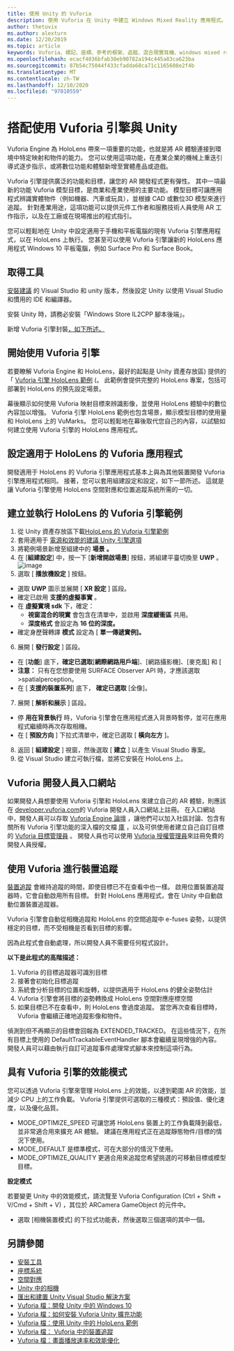 ```yaml
---
title: 使用 Unity 的 Vuforia
description: 使用 Vuforia 在 Unity 中建立 Windows Mixed Reality 應用程式。
author: thetuvix
ms.author: alexturn
ms.date: 12/20/2019
ms.topic: article
keywords: Vuforia、標記、座標、參考的框架、追蹤、混合現實耳機、windows mixed reality 耳機、虛擬實境耳機、unity、HoloLens、裝置追蹤、效能模式、Vuforia 開發人員入口網站
ms.openlocfilehash: ecacf4036bfab38eb90782a194c445a83ca623ba
ms.sourcegitcommit: 87b54c75044f433cfadda68ca71c1165608e2f4b
ms.translationtype: MT
ms.contentlocale: zh-TW
ms.lasthandoff: 12/10/2020
ms.locfileid: "97010559"
---
```

# <a name="using-vuforia-engine-with-unity"></a>搭配使用 Vuforia 引擎與 Unity

Vuforia Engine 為 HoloLens 帶來一項重要的功能，也就是將 AR 體驗連接到環境中特定映射和物件的能力。 您可以使用這項功能，在產業企業的機械上重迭引導式逐步指示，或將數位功能和體驗新增至實體產品或遊戲。

Vuforia 引擎提供廣泛的功能和目標，讓您的 AR 開發程式更有彈性。 其中一項最新的功能 Vuforia 模型目標，是商業和產業使用的主要功能。 模型目標可讓應用程式辨識實體物件（例如機器、汽車或玩具），並根據 CAD 或數位3D 模型來進行追蹤。 針對產業用途，這項功能可以提供元件工作者和服務技術人員使用 AR 工作指示，以及在工廠或在現場推出的程式指引。

您可以輕鬆地在 Unity 中設定適用于手機和平板電腦的現有 Vuforia 引擎應用程式，以在 HoloLens 上執行。 您甚至可以使用 Vuforia 引擎讓新的 HoloLens 應用程式 Windows 10 平板電腦，例如 Surface Pro 和 Surface Book。


## <a name="get-the-tools"></a>取得工具

[安裝建議](../install-the-tools.md) 的 Visual Studio 和 unity 版本，然後設定 Unity 以使用 Visual Studio 和慣用的 IDE 和編譯器。 

安裝 Unity 時，請務必安裝「Windows Store IL2CPP 腳本後端」。

新增 Vuforia 引擎封裝[，如下所述。](https://library.vuforia.com/content/vuforia-library/en/articles/Solution/vuforia-engine-package-hosting-for-unity.html)

## <a name="getting-started-with-vuforia-engine"></a>開始使用 Vuforia 引擎

若要瞭解 Vuforia Engine 和 HoloLens，最好的起點是 Unity 資產存放區) 提供的「 [Vuforia 引擎 HoloLens 範例](https://assetstore.unity.com/packages/templates/packs/vuforia-hololens-sample-101553) (。 此範例會提供完整的 HoloLens 專案，包括可部署到 HoloLens 的預先設定場景。

幕後顯示如何使用 Vuforia 映射目標來辨識影像，並使用 HoloLens 體驗中的數位內容加以增強。 Vuforia 引擎 HoloLens 範例也包含場景，顯示模型目標的使用量和 HoloLens 上的 VuMarks。 您可以輕鬆地在幕後取代您自己的內容，以試驗如何建立使用 Vuforia 引擎的 HoloLens 應用程式。



## <a name="configuring-a-vuforia-app-for-hololens"></a>設定適用于 HoloLens 的 Vuforia 應用程式

開發適用于 HoloLens 的 Vuforia 引擎應用程式基本上與為其他裝置開發 Vuforia 引擎應用程式相同。 接著，您可以套用組建設定和設定，如下一節所述。 這就是讓 Vuforia 引擎使用 HoloLens 空間對應和位置追蹤系統所需的一切。

## <a name="build-and-run-the-vuforia-engine-sample-for-hololens"></a>建立並執行 HoloLens 的 Vuforia 引擎範例
1.  從 Unity 資產存放區下載[HoloLens 的 Vuforia 引擎範例](https://assetstore.unity.com/packages/templates/packs/vuforia-hololens-sample-101553)
2.  套用適用于 [電源和效能的建議 Unity 引擎選項](performance-recommendations-for-unity.md)
3.  將範例場景新增至組建中的 **場景** **。**
4.  在 [**組建設定**] 中，按一下 [**新增開啟場景**] 按鈕，將組建平臺切換至 **UWP** 。
![image](https://user-images.githubusercontent.com/45470042/89573103-173daa80-d7f8-11ea-9284-931a7b6c913d.png)
5.  選取 [ **播放機設定** ] 按鈕。  
   * 選取 **UWP** 圖示並展開 [ **XR 設定** ] 區段。
   * 確定已啟用 **支援的虛擬事實** 。    
   * 在 **虛擬實境 sdk** 下，確定：
     * **視窗混合的現實** 會包含在清單中，並啟用 **深度緩衝區** 共用。 
     * **深度格式** 會設定為 **16 位的深度。** 
   * 確定身歷聲轉譯 **模式** 設定為 [ **單一傳遞實例]。**
6.  展開 [ **發行設定** ] 區段。
   * 在 [**功能**] 底下，**確定已選取**[**網際網路用戶端**]、[網路攝影機]、[麥克風] 和 [
   * **注意：** 只有在您想要使用 SURFACE Observer API 時，才應該選取 >spatialperception。
   * 在 [ **支援的裝置系列**] 底下， **確定已選取** [全像]。 
7.  展開 [ **解析和展示** ] 區段。
   * 停 **用在背景執行** 時，Vuforia 引擎會在應用程式進入背景時暫停，並可在應用程式繼續時再次存取相機。 
   * 在 [ **預設方向** ] 下拉式清單中，確定已選取 [ **橫向左方** ]。
8.  返回 [ **組建設定** ] 視窗，然後選取 [ **建立** ] 以產生 Visual Studio 專案。
9.  從 Visual Studio 建立可執行檔，並將它安裝在 HoloLens 上。

## <a name="the-vuforia-developer-portal"></a>Vuforia 開發人員入口網站

如果開發人員想要使用 Vuforia 引擎和 HoloLens 來建立自己的 AR 體驗，則應該在 [developer.vuforia.com](https://developer.vuforia.com/)的 Vuforia 開發人員入口網站上註冊。 在入口網站中，開發人員可以存取 [Vuforia Engine 論壇](https://developer.vuforia.com/forum) ，讓他們可以加入社區討論、包含有關所有 Vuforia 引擎功能的深入檔的文檔 [庫](https://library.vuforia.com/) ，以及可供使用者建立自己自訂目標的 [Vuforia 目標管理員](https://developer.vuforia.com/target-manager) 。 開發人員也可以使用 [Vuforia 授權管理員](https://developer.vuforia.com/license-manager)來註冊免費的開發人員授權。

## <a name="device-tracking-with-vuforia"></a>使用 Vuforia 進行裝置追蹤

[裝置追蹤](https://library.vuforia.com/features/environments/device-tracker-overview.html) 會維持追蹤的時間，即使目標已不在查看中也一樣。 啟用位置裝置追蹤器時，它會自動啟用所有目標。 針對 HoloLens 應用程式，會在 Unity 中自動啟動位置裝置追蹤器。

Vuforia 引擎會自動從相機追蹤和 HoloLens 的空間追蹤中 e-fuses 姿勢，以提供穩定的目標，而不受相機是否看到目標的影響。

因為此程式會自動處理，所以開發人員不需要任何程式設計。


**以下是此程式的高階描述：**
1. Vuforia 的目標追蹤器可識別目標
2. 接著會初始化目標追蹤
3. 系統會分析目標的位置和旋轉，以提供適用于 HoloLens 的健全姿勢估計
4. Vuforia 引擎會將目標的姿勢轉換成 HoloLens 空間對應座標空間
5. 如果目標已不在查看中，則 HoloLens 會過度追蹤。 當您再次查看目標時，Vuforia 會繼續正確地追蹤影像和物件。

偵測到但不再顯示的目標會回報為 EXTENDED_TRACKED。 在這些情況下，在所有目標上使用的 DefaultTrackableEventHandler 腳本會繼續呈現增強的內容。 開發人員可以藉由執行自訂可追蹤事件處理常式腳本來控制這項行為。

## <a name="performance-mode-with-vuforia-engine"></a>具有 Vuforia 引擎的效能模式 

您可以透過 Vuforia 引擎來管理 HoloLens 上的效能，以達到範圍 AR 的效能，並減少 CPU 上的工作負載。 Vuforia 引擎提供可選取的三種模式：預設值、優化速度，以及優化品質。 

*   MODE_OPTIMIZE_SPEED 可讓您將 HoloLens 裝置上的工作負載降到最低，並非常適合用來擴充 AR 體驗。 建議在應用程式正在追蹤靜態物件/目標的情況下使用。
*   MODE_DEFAULT 是標準模式，可在大部分的情況下使用。
*   MODE_OPTIMIZE_QUALITY 更適合用來追蹤您希望挑選的可移動目標或模型目標。

**設定模式**

若要變更 Unity 中的效能模式，請流覽至 Vuforia Configuration (Ctrl + Shift + V/Cmd + Shift + V) ，其位於 ARCamera GameObject 的元件中。 
*   選取 [相機裝置模式] 的下拉式功能表，然後選取三個選項的其中一個。


## <a name="see-also"></a>另請參閱
* [安裝工具](../install-the-tools.md)
* [座標系統](../../design/coordinate-systems.md)
* [空間對應](../../design/spatial-mapping.md)
* [Unity 中的相機](camera-in-unity.md)
* [匯出和建置 Unity Visual Studio 解決方案](exporting-and-building-a-unity-visual-studio-solution.md)
* [Vuforia 檔：開發 Unity 中的 Windows 10](https://library.vuforia.com/articles/Solution/Developing-for-Windows-10-in-Unity)
* [Vuforia 檔：如何安裝 Vuforia Unity 擴充功能](https://library.vuforia.com/articles/Solution/Installing-the-Unity-Extension)
* [Vuforia 檔：使用 Unity 中的 HoloLens 範例](https://library.vuforia.com/articles/Solution/Working-with-the-HoloLens-sample-in-Unity)
* [Vuforia 檔： Vuforia 中的裝置追蹤](https://library.vuforia.com/features/environments/device-tracker-overview.html)
* [Vuforia 檔：畫面播放速率和效能優化](https://library.vuforia.com/content/vuforia-library/en/articles/Solution/Framerate-Optimization-for-Mixed-Reality-Apps.html)
